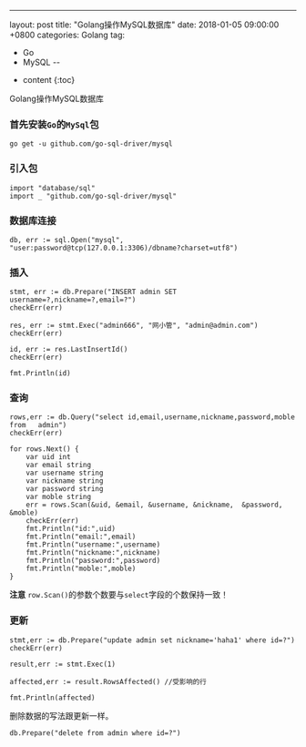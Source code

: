 ---
layout: post
title: "Golang操作MySQL数据库"
date: 2018-01-05 09:00:00 +0800 
categories: Golang
tag:
 - Go
 - MySQL
--
* content
{:toc}

Golang操作MySQL数据库

### 首先安装`Go`的`MySql`包

```
go get -u github.com/go-sql-driver/mysql
```

### 引入包

```
import "database/sql"
import _ "github.com/go-sql-driver/mysql"
```

### 数据库连接

```
db, err := sql.Open("mysql", "user:password@tcp(127.0.0.1:3306)/dbname?charset=utf8")
```


<!-- more -->

### 插入

```
stmt, err := db.Prepare("INSERT admin SET username=?,nickname=?,email=?")
checkErr(err)

res, err := stmt.Exec("admin666", "网小管", "admin@admin.com")
checkErr(err)

id, err := res.LastInsertId()
checkErr(err)

fmt.Println(id)
```

### 查询

```
rows,err := db.Query("select id,email,username,nickname,password,moble from   admin")
checkErr(err)

for rows.Next() {
	var uid int
	var email string
	var username string
	var nickname string
	var password string
	var moble string
	err = rows.Scan(&uid, &email, &username, &nickname,  &password, &moble)
	checkErr(err)
	fmt.Println("id:",uid)
	fmt.Println("email:",email)
	fmt.Println("username:",username)
	fmt.Println("nickname:",nickname)
	fmt.Println("password:",password)
	fmt.Println("moble:",moble)
}
```

**注意** `row.Scan()`的参数个数要与`select`字段的个数保持一致！

### 更新

```
stmt,err := db.Prepare("update admin set nickname='haha1' where id=?")
checkErr(err)

result,err := stmt.Exec(1)

affected,err := result.RowsAffected() //受影响的行

fmt.Println(affected)
```

删除数据的写法跟更新一样。

```
db.Prepare("delete from admin where id=?")
```


